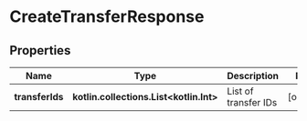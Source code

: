 
# CreateTransferResponse

## Properties
Name | Type | Description | Notes
------------ | ------------- | ------------- | -------------
**transferIds** | **kotlin.collections.List&lt;kotlin.Int&gt;** | List of transfer IDs |  [optional]



